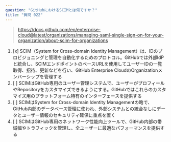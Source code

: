 ```yaml
---
question: "GitHubにおけるSCIMとは何ですか？"
title: "質問 022"
---
```


> https://docs.github.com/en/enterprise-cloud@latest/organizations/managing-saml-single-sign-on-for-your-organization/about-scim-for-organizations
1. [x] SCIM（System for Cross-domain Identity Management）は、IDのプロビジョニングと管理を自動化するためのプロトコル。GitHubでは外部IdPと統合し、SCIMエンドポイントのベースURLを使用してユーザーIDの一覧取得、招待、更新などを行い、GitHub Enterprise CloudのOrganizationメンバーシップを管理する
1. [ ] SCIMはGitHub専用のユーザー管理システムで、ユーザーがプロフィールやRepositoryをカスタマイズできるようにする。GitHubではこれらのカスタマイズ用のプラットフォーム特有のインターフェースを提供する
1. [ ] SCIMはSystem for Cross-domain Identity Managementの略で、GitHub内部のデータベース管理に使われ、外部システムとの統合なしにデータとユーザー情報のセキュリティ確保に重点を置く
1. [ ] SCIMはGitHub専用のネットワーク性能向上ツールで、GitHub内部の帯域幅やトラフィックを管理し、全ユーザーに最適なパフォーマンスを提供する
